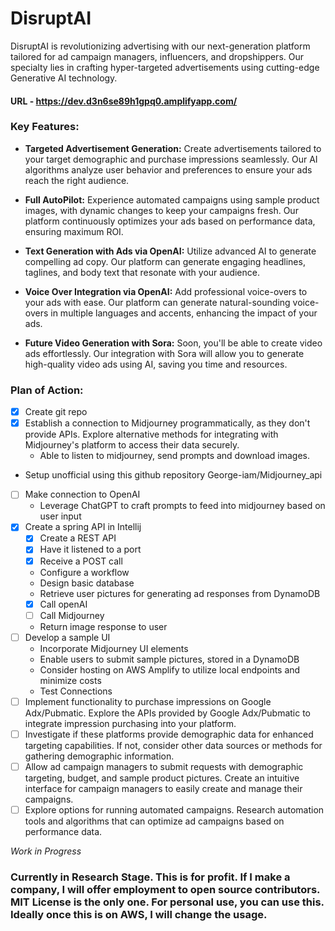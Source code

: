 # DisruptAI

DisruptAI is revolutionizing advertising with our next-generation platform tailored for ad campaign managers, influencers, and dropshippers. Our specialty lies in crafting hyper-targeted advertisements using cutting-edge Generative AI technology.

#### URL - https://dev.d3n6se89h1gpq0.amplifyapp.com/

### Key Features:

- **Targeted Advertisement Generation:** Create advertisements tailored to your target demographic and purchase impressions seamlessly. Our AI algorithms analyze user behavior and preferences to ensure your ads reach the right audience.

- **Full AutoPilot:** Experience automated campaigns using sample product images, with dynamic changes to keep your campaigns fresh. Our platform continuously optimizes your ads based on performance data, ensuring maximum ROI.

- **Text Generation with Ads via OpenAI:** Utilize advanced AI to generate compelling ad copy. Our platform can generate engaging headlines, taglines, and body text that resonate with your audience.

- **Voice Over Integration via OpenAI:** Add professional voice-overs to your ads with ease. Our platform can generate natural-sounding voice-overs in multiple languages and accents, enhancing the impact of your ads.

- **Future Video Generation with Sora:** Soon, you'll be able to create video ads effortlessly. Our integration with Sora will allow you to generate high-quality video ads using AI, saving you time and resources.

### Plan of Action:

- [X] Create git repo
- [X] Establish a connection to Midjourney programmatically, as they don't provide APIs. Explore alternative methods for integrating with Midjourney's platform to access their data securely.
  - Able to listen to midjourney, send prompts and download images.
- Setup unofficial using this github repository George-iam/Midjourney_api
- [ ] Make connection to OpenAI 
    - Leverage ChatGPT to craft prompts to feed into midjourney based on user input
- [X] Create a spring API in Intellij
  - [X] Create a REST API
  - [X] Have it listened to a port
  - [X] Receive a POST call
  - Configure a workflow
  - Design basic database
  - Retrieve user pictures for generating ad responses from DynamoDB
  - [X] Call openAI
  - [ ] Call Midjourney
  - Return image response to user
- [ ] Develop a sample UI
    - Incorporate Midjourney UI elements
    - Enable users to submit sample pictures, stored in a DynamoDB
    - Consider hosting on AWS Amplify to utilize local endpoints and minimize costs
    - Test Connections
- [ ] Implement functionality to purchase impressions on Google Adx/Pubmatic. Explore the APIs provided by Google Adx/Pubmatic to integrate impression purchasing into your platform.
- [ ] Investigate if these platforms provide demographic data for enhanced targeting capabilities. If not, consider other data sources or methods for gathering demographic information.
- [ ] Allow ad campaign managers to submit requests with demographic targeting, budget, and sample product pictures. Create an intuitive interface for campaign managers to easily create and manage their campaigns.
- [ ] Explore options for running automated campaigns. Research automation tools and algorithms that can optimize ad campaigns based on performance data.

*Work in Progress*


### Currently in Research Stage. This is for profit. If I make a company, I will offer employment to open source contributors. MIT License is the only one. For personal use, you can use this. Ideally once this is on AWS, I will change the usage.